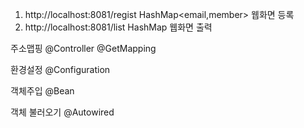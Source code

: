 1. http://localhost:8081/regist
   HashMap<email,member> 웹화면 등록
2. http://localhost:8081/list
   HashMap 웹화면 출력


주소맵핑
@Controller
@GetMapping

환경설정
@Configuration

객체주입
@Bean

객체 불러오기
@Autowired